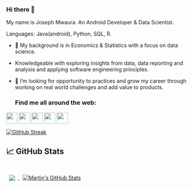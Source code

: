 ### Hi there 👋
My name is Joseph Mwaura. An Android Developer & Data Scientist.
  
 Languages: Java(android), Python, SQL, R.
 
 
 - 👯 My background is in Economics & Statistics with a focus on data science. 
 - Knowledgeable with exploring insights from data, data reporting and analysis and applying software engineering principles.
- 👯 I’m looking for opportunity to practices and grow my career through working on real world challenges and add value to products.

  ### Find me all around the web:

<p align="left">
<a href="http://twitter.com/mwaoh321" target="blank"><img align="center" src="https://github.com/mishmanners/MishManners/blob/master/socials/twitter%20(2).png" alt="" height="30" /></a>
<a href="http://linkedin.com/in/mwaurajoseph" target="blank"><img align="center" src="https://github.com/mishmanners/MishManners/blob/master/socials/transparent-Linkedin-logo-icon.png" alt="" height="30" /></a>
<a href="http://instagram.com/mwaura__m" target="blank"><img align="center" src="https://github.com/mishmanners/MishManners/blob/master/socials/instagram.png" alt="" height="30" /></a>
<a href="https://mwaoh.github.io/" target="blank"><img align="center" src="https://github.com/mishmanners/MishManners/blob/master/socials/chrome.png" alt="" height="30" /></a>
<a href="https://dev.to/mwaura__m" target="blank"><img align="center" src="https://github.com/mishmanners/MishManners/blob/master/socials/devto.png" alt="" height="30" /></a>
</p>



[![GitHub Streak](https://github-readme-streak-stats.herokuapp.com?user=mwaoh&date_format=M%20j%5B%2C%20Y%5D)](https://git.io/streak-stats)

## &#x1f4c8; GitHub Stats

<br>

<a href="https://github.com/mwaoh">
  <img align="center" style="margin:0.5rem" src="https://github-readme-stats.vercel.app/api/top-langs/?username=mwaoh&hide=html,css&title_color=ffffff&text_color=c9cacc&icon_color=4AB197&bg_color=1A2B34" />
</a>

<a href="https://github.com/mwaoh">
  <img align="center" style="margin:0.5rem" src="https://github-readme-stats.vercel.app/api?username=mwaoh&show_icons=true&line_height=27&count_private=true&title_color=ffffff&text_color=c9cacc&icon_color=4AB097&bg_color=1A2B34" alt="Martin's GitHub Stats" />
</a>

<br>
<br>


    
